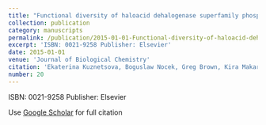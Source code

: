 ```yaml
---
title: "Functional diversity of haloacid dehalogenase superfamily phosphatases from Saccharomyces cerevisiae: biochemical, structural, and evolutionary insights"
collection: publication
category: manuscripts
permalink: /publication/2015-01-01-Functional-diversity-of-haloacid-dehalogenase-superfamily-phosphatases-from-Saccharomyces-cerevisiae-biochemical-structural-and-evolutionary-insights
excerpt: 'ISBN: 0021-9258 Publisher: Elsevier'
date: 2015-01-01
venue: 'Journal of Biological Chemistry'
citation: 'Ekaterina Kuznetsova, Boguslaw Nocek, Greg Brown, Kira Makarova, Robert Flick, Yuri Wolf, Anna Khusnutdinova, Elena Evdokimova, Ke Jin, Kemin Tan. &quot;Functional diversity of haloacid dehalogenase superfamily phosphatases from Saccharomyces cerevisiae: biochemical, structural, and evolutionary insights.&quot; Journal of Biological Chemistry, 2015.'
number: 20
---
```

ISBN: 0021-9258 Publisher: Elsevier

Use [Google Scholar](https://scholar.google.com/scholar?q=Functional+diversity+of+haloacid+dehalogenase+superfamily+phosphatases+from+{Saccharomyces}+cerevisiae:+biochemical,+structural,+and+evolutionary+insights) for full citation
